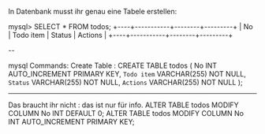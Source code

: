 In Datenbank musst ihr genau eine Tabele erstellen:

mysql> SELECT * FROM todos;
+----+-----------+--------+---------+
| No | Todo item | Status | Actions |
+----+-----------+--------+---------+

--

mysql Commands:
Create Table :
CREATE TABLE todos (
    No INT AUTO_INCREMENT PRIMARY KEY,
    `Todo item` VARCHAR(255) NOT NULL,
    `Status` VARCHAR(255) NOT NULL,
    `Actions` VARCHAR(255) NOT NULL
);

------------
Das braucht ihr nicht :
das ist nur für info.
ALTER TABLE todos MODIFY COLUMN No INT DEFAULT 0;
ALTER TABLE todos MODIFY COLUMN No INT AUTO_INCREMENT PRIMARY KEY;
